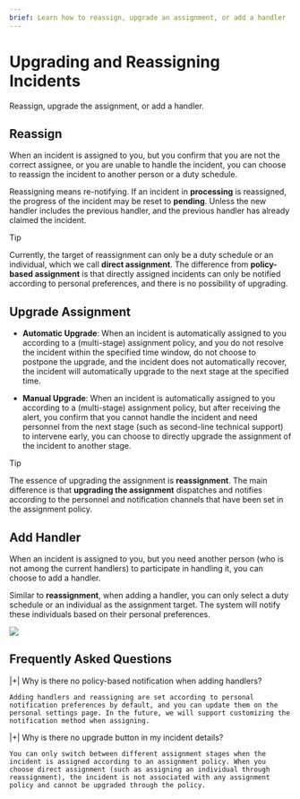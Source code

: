 ```yaml
---
brief: Learn how to reassign, upgrade an assignment, or add a handler
---
```


# Upgrading and Reassigning Incidents

Reassign, upgrade the assignment, or add a handler.

## Reassign

When an incident is assigned to you, but you confirm that you are not the correct assignee, or you are unable to handle the incident, you can choose to reassign the incident to another person or a duty schedule.

Reassigning means re-notifying. If an incident in **processing** is reassigned, the progress of the incident may be reset to **pending**. Unless the new handler includes the previous handler, and the previous handler has already claimed the incident.

> [!TIP]
> Currently, the target of reassignment can only be a duty schedule or an individual, which we call **direct assignment**. The difference from **policy-based assignment** is that directly assigned incidents can only be notified according to personal preferences, and there is no possibility of upgrading.

## Upgrade Assignment

- **Automatic Upgrade**: When an incident is automatically assigned to you according to a (multi-stage) assignment policy, and you do not resolve the incident within the specified time window, do not choose to postpone the upgrade, and the incident does not automatically recover, the incident will automatically upgrade to the next stage at the specified time.

- **Manual Upgrade**: When an incident is automatically assigned to you according to a (multi-stage) assignment policy, but after receiving the alert, you confirm that you cannot handle the incident and need personnel from the next stage (such as second-line technical support) to intervene early, you can choose to directly upgrade the assignment of the incident to another stage.

> [!TIP]
> The essence of upgrading the assignment is **reassignment**. The main difference is that **upgrading the assignment** dispatches and notifies according to the personnel and notification channels that have been set in the assignment policy.

## Add Handler

When an incident is assigned to you, but you need another person (who is not among the current handlers) to participate in handling it, you can choose to add a handler.

Similar to **reassignment**, when adding a handler, you can only select a duty schedule or an individual as the assignment target. The system will notify these individuals based on their personal preferences.

![](https://fcdoc.github.io/img/zh/flashduty/alter/escalate_incidents/1.avif)

## Frequently Asked Questions

|+| Why is there no policy-based notification when adding handlers?

    Adding handlers and reassigning are set according to personal notification preferences by default, and you can update them on the personal settings page. In the future, we will support customizing the notification method when assigning.

|+| Why is there no upgrade button in my incident details?

    You can only switch between different assignment stages when the incident is assigned according to an assignment policy. When you choose direct assignment (such as assigning an individual through reassignment), the incident is not associated with any assignment policy and cannot be upgraded through the policy.